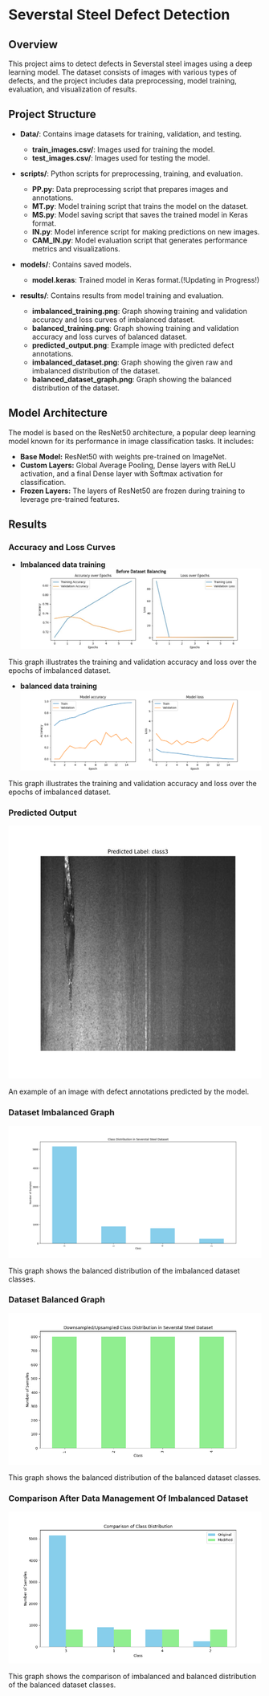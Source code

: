 # Severstal Steel Defect Detection

## Overview
This project aims to detect defects in Severstal steel images using a deep learning model. The dataset consists of images with various types of defects, and the project includes data preprocessing, model training, evaluation, and visualization of results.

## Project Structure
- **Data/**: Contains image datasets for training, validation, and testing.
  - **train_images.csv/**: Images used for training the model.
  - **test_images.csv/**: Images used for testing the model.

- **scripts/**: Python scripts for preprocessing, training, and evaluation.
  - **PP.py**: Data preprocessing script that prepares images and annotations.
  - **MT.py**: Model training script that trains the model on the dataset.
  - **MS.py**: Model saving script that saves the trained model in Keras format.
  - **IN.py**: Model inference script for making predictions on new images.
  - **CAM_IN.py**: Model evaluation script that generates performance metrics and visualizations.

- **models/**: Contains saved models.
  - **model.keras**: Trained model in Keras format.(!Updating in Progress!)

- **results/**: Contains results from model training and evaluation.
  - **imbalanced_training.png**: Graph showing training and validation accuracy and loss curves of imbalanced dataset.
  - **balanced_training.png**: Graph showing training and validation accuracy and loss curves of balanced dataset.
  - **predicted_output.png**: Example image with predicted defect annotations.
  - **imbalanced_dataset.png**: Graph showing the given raw and imbalanced distribution of the dataset.
  - **balanced_dataset_graph.png**: Graph showing the balanced distribution of the dataset.

## Model Architecture
The model is based on the ResNet50 architecture, a popular deep learning model known for its performance in image classification tasks. It includes:
- **Base Model:** ResNet50 with weights pre-trained on ImageNet.
- **Custom Layers:** Global Average Pooling, Dense layers with ReLU activation, and a final Dense layer with Softmax activation for classification.
- **Frozen Layers:** The layers of ResNet50 are frozen during training to leverage pre-trained features.

## Results
### Accuracy and Loss Curves
- **Imbalanced data training**
![Training and Validation Curves(Imbalanced)](results/imbalanced_training.jpg)

This graph illustrates the training and validation accuracy and loss over the epochs of imbalanced dataset.

- **balanced data training**
![Training and Validation Curves(balanced)](results/balanced_training.png)

This graph illustrates the training and validation accuracy and loss over the epochs of imbalanced dataset.

### Predicted Output
![Predicted Output Image](results/predicted_output.jpg)

An example of an image with defect annotations predicted by the model.

### Dataset Imbalanced Graph
![Imbalanced Dataset Graph](results/imbalanced_dataset.png)

This graph shows the balanced distribution of the imbalanced dataset classes.

### Dataset Balanced Graph
![Balanced Dataset Graph](results/balanced_dataset.png)

This graph shows the balanced distribution of the balanced dataset classes.

### Comparison After Data Management Of Imbalanced Dataset

![Comparison Dataset Graph](results/Comp.png)

This graph shows the comparison of imbalanced and balanced distribution of the balanced dataset classes.

